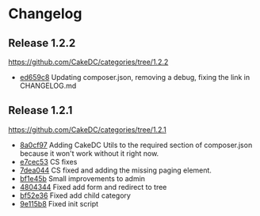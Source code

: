 Changelog
=========

Release 1.2.2
-------------

https://github.com/CakeDC/categories/tree/1.2.2

 * [ed659c8](https://github.com/cakedc/categories/commit/ed659c8) Updating composer.json, removing a debug, fixing the link in CHANGELOG.md

Release 1.2.1
-------------

https://github.com/CakeDC/categories/tree/1.2.1

 * [8a0cf97](https://github.com/CakeDC/categories/commit/8a0cf97) Adding CakeDC Utils to the required section of composer.json because it won't work without it right now.
 * [e7cec53](https://github.com/CakeDC/categories/commit/e7cec53) CS fixes
 * [7dea044](https://github.com/CakeDC/categories/commit/7dea044) CS fixed and adding the missing paging element.
 * [bf1e45b](https://github.com/CakeDC/categories/commit/bf1e45b) Small improvements to admin
 * [4804344](https://github.com/CakeDC/categories/commit/4804344) Fixed add form and redirect to tree
 * [bf52e36](https://github.com/CakeDC/categories/commit/bf52e36) Fixed add child category
 * [9e115b8](https://github.com/CakeDC/categories/commit/9e115b8) Fixed init script
